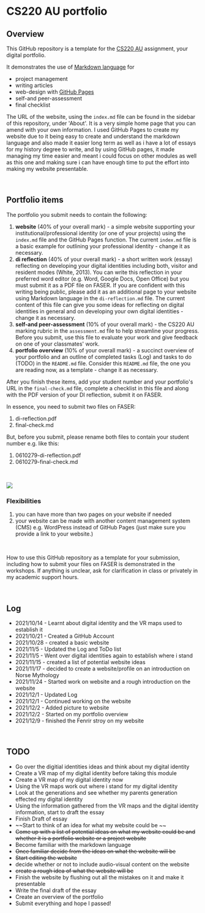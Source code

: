# CS220 AU portfolio
## Overview
This GitHub repository is a template for the [CS220 AU](https://github.com/krisztian-hofstadter-tedor/CS220-AU-navigating-the-digital-world) assignment, your digital portfolio.

It demonstrates the use of [Markdown language](https://guides.github.com/features/mastering-markdown/) for
- project management
- writing articles
- web-design with [GitHub Pages](https://pages.github.com/)
- self-and peer-assessment
- final checklist 

The URL of the website, using the `index.md` file can be found in the sidebar of this repository, under 'About'. It is a very simple home page that you can amend with your own information. I used GitHub Pages to create my website due to it being easy to create and understand the markdown language and also made it easier long term as well as i have a lot of essays for my history degree to write, and by using GitHub pages, it made managing my time easier and meant i could focus on other modules as well as this one and making sure i can have enough time to put the effort into making my website presentable. 

<br>

## Portfolio items
The portfolio you submit needs to contain the following:

1. **website** (40% of your overall mark) - a simple website supporting your institutional/professional identity (or one of your projects) using the `index.md` file and the GitHub Pages function. The current `index.md` file is a basic example for outlining your professional identity - change it as necessary.
2. **di reflection** (40% of your overall mark) - a short written work (essay) reflecting on developing your digital identities including both, visitor and resident modes (White, 2013). You can write this reflection in your preferred word editor (e.g. Word, Google Docs, Open Office) but you must submit it as a PDF file on FASER. If you are confident with this writing being public, please add it as an additional page to your website using Markdown language in the `di-reflection.md` file. The current content of this file can give you some ideas for reflecting on digital identities in general and on developing your own digital identities - change it as necessary.
3. **self-and peer-assessment** (10% of your overall mark) - the CS220 AU marking rubric in the `assessment.md` file to help streamline your progress. Before you submit, use this file to evaluate your work and give feedback on one of your classmates' work.
4. **portfolio overview** (10% of your overall mark) - a succinct overview of your portfolio and an outline of completed tasks (Log) and tasks to do (TODO) in the `README.md` file. Consider this `README.md` file, the one you are reading now, as a template - change it as necessary.

After you finish these items, add your student number and your portfolio's URL in the `final-check.md` file, complete a checklist in this file and along with the PDF version of your DI reflection, submit it on FASER. 

In essence, you need to submit two files on FASER:

1. di-reflection.pdf
2. final-check.md

But, before you submit, please rename both files to contain your student number e.g. like this:

1. 0610279-di-reflection.pdf
2. 0610279-final-check.md

<br> 

![](assets/img/portfolio-graph.png)


### Flexibilities 
1. you can have more than two pages on your website if needed
2. your website can be made with another content management system (CMS) e.g. WordPress instead of GitHub Pages (just make sure you provide a link to your website.)

<br> 

How to use this GitHub repository as a template for your submission, including how to submit your files on FASER is demonstrated in the workshops. If anything is unclear, ask for clarification in class or privately in my academic support hours. 

<br>

## Log
- 2021/10/14 - Learnt about digital identity and the VR maps used to establish it
- 2021/10/21 - Created a GitHub Account
- 2021/10/28 - created a basic website
- 2021/11/5 - Updated the Log and ToDo list
- 2021/11/5 - Went over digital identities again to establish where i stand
- 2021/11/15 - created a list of potential website ideas
- 2021/11/17 - decided to create a website/profile on an introduction on Norse Mythology
- 2021/11/24 - Started work on website and a rough introduction on the website
- 2021/12/1 - Updated Log
- 2021/12/1 - Continued working on the website 
- 2021/12/2 - Added picture to website
- 2021/12/2 - Started on my portfolio overview
- 2021/12/9 - finished the Fenrir stroy on my website

<br>

## TODO
- Go over the digitial identities ideas and think about my digital identity
- Create a VR map of my digital identity before taking this module
- Create a VR map of my digital identity now
- Using the VR maps work out where i stand for my digital identity 
- Look at the generations and see whether my parents generation effected my digital identity
- Using the information gathered from the VR maps and the digital identity information, start to draft the essay
- Finish Draft of essay
- ~~Start to think of an idea for what my website could be ~~
- ~~Come up with a list of potential ideas on what my website could be and whether it is a portfolio website or a project website~~
- Become familiar with the markdown language 
- ~~Once familiar decide from the ideas on what the website will be~~
- ~~Start editing the website~~ 
- decide whether or not to include audio-visual content on the website
- ~~create a rough idea of what the website will be~~ 
- Finish the website by flushing out all the mistakes on it and make it presentable
- Write the final draft of the essay
- Create an overview of the portfolio
- Submit everything and hope I passed!

